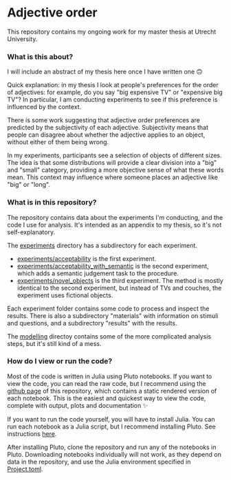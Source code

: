 # Adjective order

This repository contains my ongoing work for my master thesis at Utrecht University.

### What is this about?

I will include an abstract of my thesis here once I have written one 🙃

Quick explanation: in my thesis I look at people's preferences for the order of adjectives: for example, do you say "big expensive TV" or "expensive big TV"? In particular, I am conducting experiments to see if this preference is influenced by the context.

There is some work suggesting that adjective order preferences are predicted by the subjectivity of each adjective. Subjectivity means that people can disagree about whether the adjective applies to an object, without either of them being wrong. 

In my experiments, participants see a selection of objects of different sizes. The idea is that some distributions will provide a clear division into a "big" and "small" category, providing a more objective sense of what these words mean. This context may influence where someone places an adjective like "big" or "long".

### What is in this repository?

The repository contains data about the experiments I'm conducting, and the code I use for analysis. It's intended as an appendix to my thesis, so it's not self-explanatory.

The [experiments](./experiments) directory has a subdirectory for each experiment.

* [experiments/acceptability](./experiments/acceptability) is the first experiment.
* [experiments/acceptability_with_semantic](./experiments/acceptability) is the second experiment, which adds a semantic judgement task to the procedure.
* [experiments/novel_objects](./experiments/acceptability) is the third experiment. The method is mostly identical to the second experiment, but instead of TVs and couches, the experiment uses fictional objects.

Each experiment folder contains some code to process and inspect the results. There is also a subdirectory "materials" with information on stimuli and questions, and a subdirectory "results" with the results.

The [modelling](./modelling) directoy contains some of the more complicated analysis steps, but it's still kind of a mess.

### How do I view or run the code?

Most of the code is written in Julia using Pluto notebooks. If you want to view the code, you can read the raw code, but I recommend using the [github page](https://lukavdplas.github.io/adjective-order/) of this repository, which contains a static rendered version of each notebook. This is the easiest and quickest way to view the code, complete with output, plots and documentation ✨

If you want to run the code yourself, you will have to install Julia. You can run each notebook as a Julia script, but I recommend installing Pluto. See instructions [here](https://github.com/fonsp/Pluto.jl#lets-do-it).

After installing Pluto, clone the repository and run any of the notebooks in Pluto. Downloading notebooks individually will not work, as they depend on data in the repository, and use the Julia environment specified in [Project.toml](./Project.toml).
